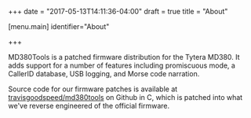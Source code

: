 +++
date = "2017-05-13T14:11:36-04:00"
draft = true
title = "About"

[menu.main]
identifier="About"

+++

MD380Tools is a patched firmware distribution for the Tytera MD380.
It adds support for a number of features including promiscuous mode, a
CallerID database, USB logging, and Morse code narration.

Source code for our firmware patches is available at
[travisgoodspeed/md380tools](http://github.com/travisgoodspeed/md380tools/)
on Github in C, which is patched into what we've reverse engineered of
the official firmware.
